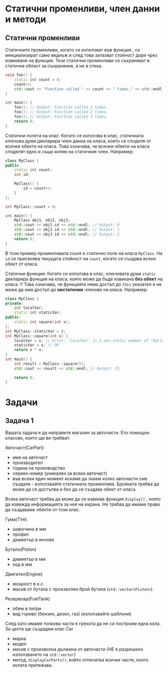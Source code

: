 # Статични променливи, член данни и методи

## Статични променливи

Статичните променливи, когато се използват във функция , се инициализират само веднъж и след това запазват стойност дори чрез извикване на функция.
Тези статични променливи се съхраняват в статична област за съхранение, а не в стека.

```cpp
void foo() {
    static int count = 0;
    count++;
    std::cout << "Function called " << count << " times." << std::endl;
}

int main() {
    foo(); // Output: Function called 1 times.
    foo(); // Output: Function called 2 times.
    foo(); // Output: Function called 3 times.
    return 0;
}
```

Статични полета на клас: Когато се използва в клас, статичната ключова дума декларира член данна на класа, която се споделя от всички обекти на класа. Това означава, че всички обекти на класа споделят едно и също копие на статичния член. Например:

```cpp
class MyClass {
public:
    static int count;
    int id;

    MyClass() {
        id = count++;
    }
};

int MyClass::count = 0;

int main() {
    MyClass obj1, obj2, obj3;
    std::cout << obj1.id << std::endl; // Output: 0
    std::cout << obj2.id << std::endl; // Output: 1
    std::cout << obj3.id << std::endl; // Output: 2
    return 0;
}
```

В този пример променливата count е статично поле на класа `MyClass`. На `id` се присвоява текущата стойност на `count`, когато се създава всеки обект от класа.

Статични функции: Когато се използва в клас, ключовата дума `static` декларира функция на класа, която може да бъде извикана **без обект** на класа.
:bangbang: Това означава, че функцията няма достъп до `this` указател и не може да има достъп до **нестатични** членове на класа. Например:

```cpp
class MyClass {
private: 
    int localVar;
    static int staticVar; 
public:
    static int square(int x);
};
int MyClass::staticVar = 0;
int MyClass::square(int x) {
    localVar = x; // Error: 'localVar' is a non-static member of 'MyClass'
    staticVar = x; // OK
    return x * x;
}
int main() {
    int result = MyClass::square(5);
    std::cout << result << std::endl; // Output: 25

    return 0;
}
```

# Задачи

## Задача 1

Вашата задача е да направите магазин за авточасти. Ето помощни класове, които ще ви трябват:

Авточаст(CarPart)

- име на авточаст
- производител
- година на производство
- сериен номер (уникален за всяка авточаст)
- във всеки един момент искаме да знаем колко авточасти сме създали - използвайте статичната променлива. Бройката трябва да може да се достъпва и без да се създава обект от класа.
  
Всяка авточаст трябва да може да се извиква функция `display()` , която да извежда информацията за нея на екрана. Не трябва да имаме право да създаваме обекти от този клас.

Гума(Tire)

- широчина в мм
- профил
- диаметър в инчове

Бутало(Piston)

- диаметър в мм
- ход в мм

Двигател(Engine)

- мощност в к.с.
- масив от бутала с произволен брой бутала (`std::vector<Piston>`)

Резервоар(FuelTank)

- обем в литри
- вид гориво (бензин, дизел, газ) (използвайте шаблони)

След като имаме толкова части е грехота да не си построим една кола. За целта ще създадем клас Car

- марка
- модел
- масив с произволна дължина от авточасти (НЕ е разрешено използването на `std::vector`)
- метод, `displayCarParts()`, който отпечатва всички части, които колата притежава.

